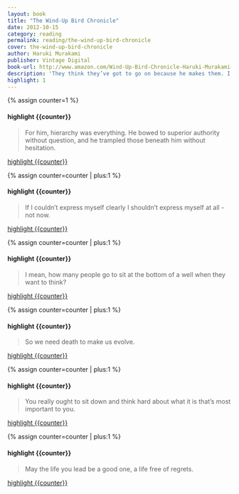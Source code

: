 ```yaml
---
layout: book
title: "The Wind-Up Bird Chronicle"
date: 2012-10-15
category: reading
permalink: reading/the-wind-up-bird-chronicle
cover: the-wind-up-bird-chronicle
author: Haruki Murakami
publisher: Vintage Digital
book-url: http://www.amazon.com/Wind-Up-Bird-Chronicle-Haruki-Murakami-ebook/dp/B005TKD5W6/
description: 'They think they’ve got to go on because he makes them. I want them to go on because they can see it’s the only thing to do.'
highlight: 1
---
```


{% assign counter=1 %}
#### highlight {{counter}}
>For him, hierarchy was everything. He bowed to superior authority without question, and he trampled those beneath him without hesitation.

[highlight {{counter}}](#highlight-{{counter}})

{% assign counter=counter | plus:1 %}
#### highlight {{counter}}
>If I couldn’t express myself clearly I shouldn’t express myself at all - not now.

[highlight {{counter}}](#highlight-{{counter}})

{% assign counter=counter | plus:1 %}
#### highlight {{counter}}
>I mean, how many people go to sit at the bottom of a well when they want to think?

[highlight {{counter}}](#highlight-{{counter}})

{% assign counter=counter | plus:1 %}
#### highlight {{counter}}
>So we need death to make us evolve.

[highlight {{counter}}](#highlight-{{counter}})

{% assign counter=counter | plus:1 %}
#### highlight {{counter}}
>You really ought to sit down and think hard about what it is that’s most important to you.

[highlight {{counter}}](#highlight-{{counter}})

{% assign counter=counter | plus:1 %}
#### highlight {{counter}}
>May the life you lead be a good one, a life free of regrets.

[highlight {{counter}}](#highlight-{{counter}})